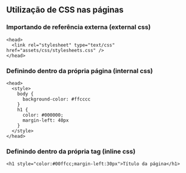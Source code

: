 ## Utilização de CSS nas páginas

### Importando de referência externa (external css)

```
<head>
  <link rel="stylesheet" type="text/css" href="assets/css/stylesheets.css" />
</head>
```

### Definindo dentro da própria página (internal css)

```
<head>
  <style>
    body {
      background-color: #ffcccc
    }
    h1 {
      color: #000000;
      margin-left: 40px
    } 
  </style>
</head>
```

### Definindo dentro da própria tag (inline css)

```
<h1 style="color:#00ffcc;margin-left:30px">Título da página</h1>
```
